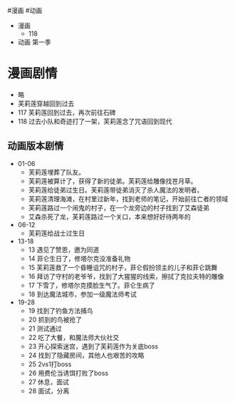 #漫画 #动画 

- 漫画 
	- 118
- 动画 第一季

# 漫画剧情
- 略
- 芙莉莲穿越回到过去
- 117 芙莉莲回到过去，再次前往石碑
- 118 过去小队和奇迹打了一架，芙莉莲念了咒语回到现代

## 动画版本剧情
- 01-06
	- 芙莉莲埋葬了队友。
	- 芙莉莲被算计了，获得了新的徒弟。芙莉莲给雕像找苍月草。
	- 芙莉莲给徒弟过生日。芙莉莲带徒弟消灭了杀人魔法的发明者。
	- 芙莉莲清理海滩，在村里过新年，找到老师的笔记，开始前往亡者的领域
	- 芙莉莲路过一个闹鬼的村子，在一个龙旁边的村子找到了艾森徒弟
	- 艾森杀死了龙，芙莉莲路过一个关口，本来想好好待两年的
- 06-12
	- 芙莉莲给战士过生日
- 13-18
	- 13 遇见了赞恩，邀为同道
	- 14 菲仑生日了，修塔尔克没准备礼物
	- 15 芙莉莲救了一个昏睡诅咒的村子，菲仑假扮领主的儿子和菲仑跳舞
	- 16 拜访了守村的老爷爷，找到了大猩猩的线索，擦拭了克拉夫特的雕像
	- 17 下雪了，修塔尔克摸脸生气了。菲仑生病了
	- 18 到达魔法城市，参加一级魔法师考试
- 19-28
	- 19 找到了钓鱼方法捕鸟
	- 20 抓到的鸟被抢了
	- 21 测试通过
	- 22 吃了大餐，和魔法师大伙社交
	- 23 开心探索迷宫，遇到了芙莉莲作为关底boss
	- 24 找到了隐藏房间，其他人也艰苦的攻略
	- 25 2vs1打boss
	- 26 用费伦当诱饵打败了boss
	- 27 休息，面试
	- 28 面试，分离


